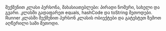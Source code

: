 შექმენით კლასი პერსონა, მახასიათებლები: პირადი ნომერი, სახელი და გვარი.
კლასში გადაფარეთ equals, hashCode და toString მეთოდები.
Runner კლასში შექმენით პერსონ კლასის ობიექტები და გატესტეთ ზემოთ აღწერილი სამი მეთოდი.